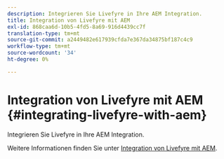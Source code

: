 ```yaml
---
description: Integrieren Sie Livefyre in Ihre AEM Integration.
title: Integration von Livefyre mit AEM
exl-id: 868caa6d-10b5-4fd5-8a69-916d4439cc7f
translation-type: tm+mt
source-git-commit: a2449482e617939cfda7e367da34875bf187c4c9
workflow-type: tm+mt
source-wordcount: '34'
ht-degree: 0%

---
```


# Integration von Livefyre mit AEM {#integrating-livefyre-with-aem}

Integrieren Sie Livefyre in Ihre AEM Integration.

Weitere Informationen finden Sie unter [Integration von Livefyre mit AEM](https://helpx.adobe.com/experience-manager/6-3/sites/administering/using/livefyre.html).
